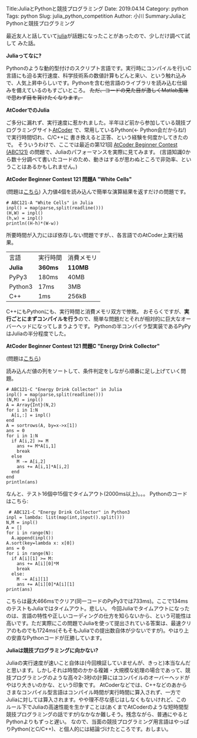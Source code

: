 Title:JuliaとPythonと競技プログラミング
Date: 2019.04.14
Category: python
Tags: python
Slug: julia_python_competition
Author: 小川
Summary:JuliaとPythonと競技プログラミング

最近友人と話していて<a href="https://julialang.org">julia</a>が話題になったことがあったので、少しだけ調べて試して
みた話。

<strong>Juliaってなに?</strong>

Pythonのような動的型付けのスクリプト言語です。実行時にコンパイルを行いC言語にも迫る実行速度、科学技術系の数値計算もどんと来い、という触れ込みで、人気上昇中らしいです。Pythonを含む他言語のライブラリを読み込む仕組みを備えているのもすごいところ。
<del>ただ、コードの見た目が激しくMatlab風味で思わず目を背けたくなります。</del>

<strong>AtCoderでのJulia</strong>

ご多分に漏れず、実行速度に惹かれました。半年ほど前から参加している競技プログラミングサイト<a href="https://atcoder.jp" target="_blank" rel="noopener noreferrer">AtCoder</a> で、常用しているPython(← Python会だからね!)で実行時間切れ、C/C++に
書き換えると正答、という経験を何度かしてきたので。
そういうわけで、ここでは最近の第121回 <a href="https://atcoder.jp/contests/abc121/" target="_blank" rel="noopener noreferrer">AtCoder Beginner Contest (ABC121)</a>
の問題で、Juliaのパフォーマンスを実際に見てみます。
(言語知識0から数十分調べて書いたコードのため、動きはするが思わぬところで非効率、ということはあるかもしれません。)

<strong>AtCoder Beginner Contest 121 問題A "White Cells"</strong>

(問題は<a href="https://atcoder.jp/contests/abc121/tasks/abc121_a" target="_blank" rel="noopener noreferrer">こちら</a>)
入力値4個を読み込んで簡単な演算結果を返すだけの問題です。

<pre><code># ABC121-A "White Cells" in Julia
inpl() = map(parse,split(readline()))
(H,W) = inpl()
(h,w) = inpl()
println((H-h)*(W-w))</code></pre>

所要時間が入力にほぼ依存しない問題ですが、、各言語でのAtCoder上実行結果。

<table>
<tbody>
<tr>
<td>言語</td>
<td>実行時間</td>
<td>消費メモリ</td>
</tr>
<tr>
<td><strong>Julia</strong></td>
<td><strong>360ms</strong></td>
<td><strong>110MB</strong></td>
</tr>
<tr>
<td>PyPy3</td>
<td>180ms</td>
<td>40MB</td>
</tr>
<tr>
<td>Python3</td>
<td>17ms</td>
<td>3MB</td>
</tr>
<tr>
<td>C++</td>
<td>1ms</td>
<td>256kB</td>
</tr>
</tbody>
</table>

C++にもPythonにも、実行時間と消費メモリ双方で惨敗。
おそらくですが、<strong>実行ごとにまずコンパイルを行う</strong>ので、簡単な問題だとそれが相対的に巨大なオーバーヘッドになってしまうようです。
Pythonの半コンパイラ型実装であるPyPyはJuliaの半分程度でした。

<strong>AtCoder Beginner Contest 121 問題C "Energy Drink Collector"</strong>

(問題は<a href="https://atcoder.jp/contests/abc121/tasks/abc121_c" target="_blank" rel="noopener noreferrer">こちら</a>)

読み込んだ値の列をソートして、条件判定をしながら順番に足し上げていく問題。

<pre><code># ABC121-C "Energy Drink Collector" in Julia
inpl() = map(parse,split(readline()))
(N,M) = inpl()
A = Array{Int}(N,2)
for i in 1:N
  A[i,:] = inpl()
end
A = sortrows(A, by=x-&gt;x[1])
ans = 0
for i in 1:N
  if A[i,2] &gt;= M
    ans += M*A[i,1]
    break
  else
    M -= A[i,2]
    ans += A[i,1]*A[i,2]
  end
end
println(ans) </code></pre>

なんと、テスト16個中15個でタイムアウト(2000ms以上)。。。
Pythonのコードはこちら:

<pre><code> # ABC121-C "Energy Drink Collector" in Python3
inpl = lambda: list(map(int,input().split()))
N,M = inpl()
A = []
for i in range(N):
  A.append(inpl())
A.sort(key=lambda x: x[0])
ans = 0
for i in range(N):
  if A[i][1] &gt;= M:
    ans += A[i][0]*M
    break
  else:
    M -= A[i][1]
    ans += A[i][0]*A[i][1]
print(ans) </code></pre>

こちらは最大466msでクリア(同一コードのPyPy3では733ms)。ここで134msのテストもJuliaではタイムアウト。悲しい。
今回Juliaでタイムアウトになったのは、言語の特性や正しいコーディングの仕方を知らないから、という可能性は高いです。ただ実際にこの問題でJuliaを使って提出されている答案は、最速クリアのものでも1724ms(そもそもJuliaでの提出数自体が少ないですが)。やはり上の安直なPythonコードが圧勝しています。

<strong>Juliaは競技プログラミングに向かない?</strong>

Juliaの実行速度が速いこと自体は(今回検証していませんが、きっと)本当なんだと思います。しかしそれは時間のかかる複雑・大規模な処理の場合であって、競技プログラミングのような高々2-3秒の計算にはコンパイルのオーバーヘッドがやはり大きいのかな、という印象です。
AtCoderなどでは、C++などのあからさまなコンパイル型言語はコンパイル時間が実行時間に算入されず、一方でJuliaに対しては算入されます。やや理不尽な感じはしなくもないけれど、このルール下でJuliaの高速性能を生かすことは(あくまでAtCoderのような短時間型競技プログラミングの話ですが)なかなか難しそう。残念ながら、普通にやるとPythonよりもずっと遅い。
なので、当面の競技プログラミング用言語はやっぱりPython(とC/C++)、と個人的には結論づけたところです。おしまい。
